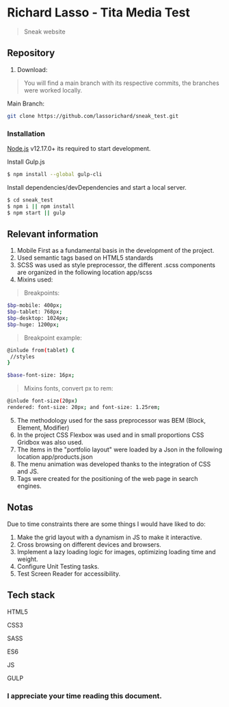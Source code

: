 # Richard Lasso - Tita Media Test

> Sneak website

## Repository

1. Download:
>You will find a main branch with its respective commits, the branches were worked locally.

Main Branch:
```bash
git clone https://github.com/lassorichard/sneak_test.git
```

### Installation

[Node.js](https://nodejs.org/) v12.17.0+ its required to start development.

Install Gulp.js
```bash
$ npm install --global gulp-cli
```

Install dependencies/devDependencies and start a local server.

```bash
$ cd sneak_test
$ npm i || npm install
$ npm start || gulp
```


## Relevant information

1. Mobile First as a fundamental basis in the development of the project.
2. Used semantic tags based on HTML5 standards
3. SCSS was used as style preprocessor, the different .scss components are organized in the following location app/scss
4. Mixins used:

> Breakpoints:

```bash
$bp-mobile: 400px;
$bp-tablet: 768px;
$bp-desktop: 1024px;
$bp-huge: 1200px;
```
> Breakpoint example:

```bash
@inlude from(tablet) {
 //styles
}
```

```bash
$base-font-size: 16px;
```
> Mixins fonts, convert px to rem:

```bash
@inlude font-size(20px)
rendered: font-size: 20px; and font-size: 1.25rem;
```

5. The methodology used for the sass preprocessor was BEM (Block, Element, Modifier)
6. In the project CSS Flexbox was used and in small proportions CSS Gridbox was also used.
7. The items in the "portfolio layout" were loaded by a Json in the following location app/products.json
8. The menu animation was developed thanks to the integration of CSS and JS.
9. Tags were created for the positioning of the web page in search engines.

## Notas
Due to time constraints there are some things I would have liked to do:
1. Make the grid layout with a dynamism in JS to make it interactive.
4. Cross browsing on different devices and browsers.
5. Implement a lazy loading logic for images, optimizing loading time and weight.
6. Configure Unit Testing tasks.
7. Test Screen Reader for accessibility.


## Tech stack

HTML5

CSS3

SASS

ES6

JS

GULP


### I appreciate your time reading this document.
